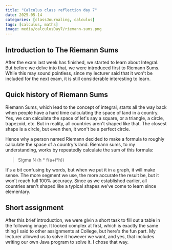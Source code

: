 ```yaml
---
title: "Calculus class reflection day 7"
date: 2025-05-14
categories: [classJournaling, calculus]
tags: [calculus, maths]
image: media/calculusDay7/riemann-sums.png
---
```


## Introduction to The Riemann Sums

After the exam last week has finished, we started to learn about Integral. But before we delve into that, we were introduced first to Riemann Sums. While this may sound pointless, since my lecturer said that it won't be included for the next exam, it is still considerable interesting to learn.

## Quick history of Riemann Sums

Riemann Sums, which lead to the concept of integral, starts all the way back when
people have a hard time calculating the space of land in a country. Yes, we can calculate the space of let's say a square, or a triangle, a circle, trapezoid, etc. But in reality, all countries aren't shaped like that. The closest shape is a circle, but even then, it won't be a perfect circle.

Hence why a person named Riemann decided to make a formula to roughly calculate the space of a country's land. Riemann sums, to my understanding, works by repeatedly calculate the sum of this formula:
> Sigma N (h * f(a+i*h))

It's a bit confusing by words, but when we put it in a graph, it will make sense. The more segment we use, the more accurate the result be, but it won't reach full 100% accuracy. Since as we established earlier, all countries aren't shaped like a typical shapes we've come to learn since elementary.

## Short assignment

After this brief introduction, we were givin a short task to fill out a table in the following image. It looked complex at first, which is exactly the same thing I said to other assignments at College, but here's the fun part. My lecturer allowed us to solve it however we want, and yes, that includes writing our own Java program to solve it. I chose that way.

